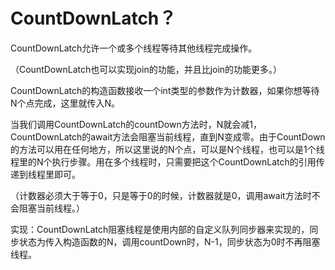 # CountDownLatch？

CountDownLatch允许一个或多个线程等待其他线程完成操作。

（CountDownLatch也可以实现join的功能，并且比join的功能更多。）

CountDownLatch的构造函数接收一个int类型的参数作为计数器，如果你想等待N个点完成，这里就传入N。

当我们调用CountDownLatch的countDown方法时，N就会减1，CountDownLatch的await方法会阻塞当前线程，直到N变成零。由于CountDown的方法可以用在任何地方，所以这里说的N个点，可以是N个线程，也可以是1个线程里的N个执行步骤。用在多个线程时，只需要把这个CountDownLatch的引用传递到线程里即可。

（计数器必须大于等于0，只是等于0的时候，计数器就是0，调用await方法时不会阻塞当前线程。）

实现：CountDownLatch阻塞线程是使用内部的自定义队列同步器来实现的，同步状态为传入构造函数的N，调用countDown时，N-1，同步状态为0时不再阻塞线程。